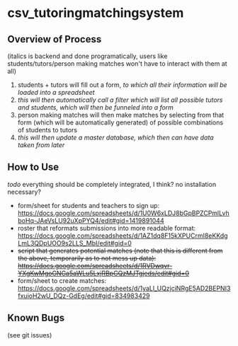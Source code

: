# csv_tutoringmatchingsystem

## Overview of Process

(italics is backend and done programatically, users like students/tutors/person making matches won't have to interact with them at all)

1. students + tutors will fill out a form, *to which all their information will be loaded into a spreadsheet*
1. *this will then automatically call a filter which will list all possible tutors and students, which will then be funneled into a form*
1. person making matches will then make matches by selecting from that form (which will be automatically generated) of possible combinations of students to tutors
1. *this will then update a master database, which then can have data taken from later*

## How to Use

*todo*  everything should be completely integrated, I think? no installation necessary?

* form/sheet for students and teachers to sign up: <https://docs.google.com/spreadsheets/d/1U0W6xLDJ8bGpBPZCPmlLvhboHq-JAeVsLU92uXpPYQ4/edit#gid=1419891044>
* roster that reformats submissions into more readable format: <https://docs.google.com/spreadsheets/d/1AZ1dq8F15kXPUCrmI8eKKdgLmL3QDpUOO9s2LLS_MbI/edit#gid=0>
* ~~script that generates potential matches (note that this is different from the above, temporarily as to not mess up data): <https://docs.google.com/spreadsheets/d/1RVDwqvr-YXgKwMgoGNGa5aWLu5LxjRBpGQzMJTgjeds/edit#gid=0>~~
* form/sheet to create matches: <https://docs.google.com/spreadsheets/d/1yaLl_UQzjciNRgE5AD2BEPNI3fxuioH2wU_DQz-GdEg/edit#gid=834983429>

## Known Bugs

(see git issues)
